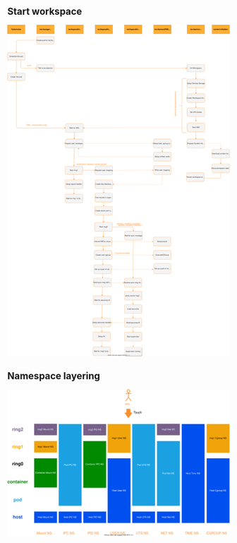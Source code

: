 ## Start workspace
![Architecture](../../docs/workspace/architecture.drawio.svg)

## Namespace layering
![Namespaces](../../docs/workspace/namespaces.drawio.svg)
